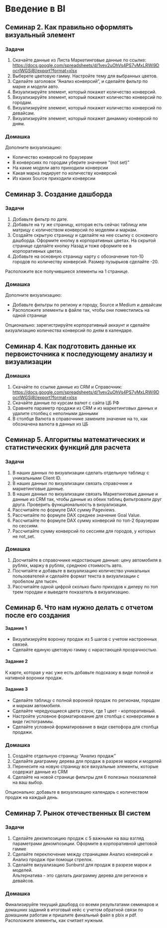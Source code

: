 # Введение в BI

## Семинар 2. Как правильно оформлять визуальный элемент
### Задачи
1. Скачайте данные из Листа Маркетинговые данные по ссылке: 
https://docs.google.com/spreadsheets/d/1vev2uOhVs4PS7vMxLRWi9DocrlWGSj8I/export?format=xlsx
2. Выберете цветовую гамму. Настройте тему для выбранных цветов.
3. Сделайте заголовок “Анализ конверсий”, и сделайте фильтр по марке и модели авто.
4. Визуализируйте элемент, который покажет количество конверсий.
5. Визуализируйте элемент, который покажет количество конверсий по городам.
6. Визуализируйте элемент, который покажет количество конверсий по девайсам.
7. Визуализируйте элемент, который покажет динамику конверсий по дням. 

### Домашка
Дополните визуализацию:
* Количество конверсий по браузерам
* В конверсиях по городам уберите значение “(not set)”
* На какие модели авто приходили конверсии
* Какая марка лидирует по количеству конверсий
* Из каких Source приходили конверсии



## Семинар 3. Создание дашборда
### Задачи
1. Добавьте фильтр по дате.
2. Добавьте на ту же страницу, которая есть сейчас таблицу или матрицу с количеством конверсий по моделям и маркам.
3. Создайте скрытую страницу и сделайте на нее ссылку с основного дашборда. Оформите кнопку в корпоративных цветах. На скрытой странице сделайте кнопку Назад и тоже оформите ее в корпоративных цветах.
4. Добавьте на основную страницу карту с обозначение топ-10 городов по количеству конверсий. Размер пузырьков сделайте -20.

Расположите все получившиеся элементы на 1 странице.

### Домашка
Дополните визуализацию:
* Добавьте фильтры по региону и городу, Source и Medium и девайсам
* Расположите элементы в файле так, чтобы они поместились на одной странице

Опционально: зарегистрируйте корпоративный аккаунт и сделайте визуализацию количества конверсий по дням в календаре.



## Семинар 4. Как подготовить данные их первоисточника к последующему анализу и визуализации
### Домашка
1. Скачайте по ссылке данные из CRM и Справочник:
https://docs.google.com/spreadsheets/d/1vev2uOhVs4PS7vMxLRWi9DocrlWGSj8I/export?format=xlsx
1. Скачайте данные по курсам валют с сайта ЦБ РФ
2. Сравните параметр продажи из CRM и из маркетинговых данных и удалите столбец с неполными данными
3. В столбце Валюта в справочнике замените значение на то, как обозначена валюта в данных из ЦБ



## Семинар 5. Алгоритмы математических и статистических функций для расчета
### Задачи
1. В наших данных по визуализации сделать отдельную таблицу с уникальными Client ID.
2. В наших данных по визуализации связать справочник и маркетинговые данные.
3. В наших данных по визуализации связать Маркетинговые данные и данные из CRM так, чтобы данные из обеих таблиц фильтровали друг друга. Проверить функциональность в визуализации.
4. Рассчитайте по формуле DAX сумму Pageviews.
5. Рассчитайте по формуле DAX среднее значение Goal Value.
6. Рассчитайте по формуле DAX сумму конверсий по топ-2 браузерам по сессиям.
7. Рассчитайте сумму конверсий по сессиям для городов, у которых не not_set.

### Домашка
1. Досчитайте в справочнике недостающие данные: цену автомобиля в рублях, маржу в рублях, среднюю стоимость авто.
2. Посчитайте и добавьте в визуализацию количество уникальных пользователей и сделайте формат текста в визуализации с пробелом для тысяч.
3. Рассчитайте одной цифрой сколько было приходов к дилеру по топ трем городам и выведете показатель в визуализацию.



## Семинар 6. Что нам нужно делать с отчетом после его создания
#### Задание 1
* Визуализируйте воронку продаж из 5 шагов с учетом настроенных связей. 
* Сделайте единую цветовую гамму с нарастающей прозрачностью.
#### Задание 2
К карте, которая у нас уже есть добавьте подсказку в виде полной и нативной воронки продаж.
#### Задание 3
* Сделайте таблицу с полной воронкой продаж по регионам, городам и маркам автомобиля.
* Сделайте чередующиеся цвета строк, где 1 цвет - корпоративный.
* Настройте условное форматирование для столбца с конверсиями в виде гистограммы.
* Сделайте условной форматирование в виде светофора для столбца продажи.

### Домашка
1. Создайте отдельную страницу “Анализ продаж”
2. Сделайте диаграмму дерева для продаж в разрезе марок и моделей
3. Перенесите на новую страницу все визуальные элементы, которые содержат данные из CRM
4. Сделайте на новой странице фильтры для 6 полезных показателей на ваш выбор.

Опционально: добавьте в визуализацию календарь с количеством продаж на каждый день. 

## Семинар 7. Рынок отечественных BI систем
### Задачи
1. Сделайте декомпозицию продаж с 5 важными на ваш взгляд параметрами декомпозиции. Оформите в корпоративной цветовой гамме
2. Сделайте переключение между страницами Анализ конверсий и Анализ продаж при помощи стрелок.
3. Сделайте визуализацию Sunburst для продаж в разрезе марок и моделей. \
Альтернатива - это сделать диаграмму дерева для регионов и девайсов.

### Домашка
Финализируйте текущий дашборд со всеми результатами семинаров и домашних заданий в итоговый кейс с учетом обратной связи по домашним работам и пришлите финальный файл в pbix и pdf.
Расположите элементы, как считает нужным.
